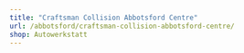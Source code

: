 ```yaml
---
title: "Craftsman Collision Abbotsford Centre"
url: /abbotsford/craftsman-collision-abbotsford-centre/
shop: Autowerkstatt
---
```

